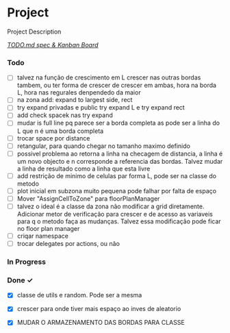 # Project

Project Description

<em>[TODO.md spec & Kanban Board](https://bit.ly/3fCwKfM)</em>

### Todo

- [ ] talvez na função de crescimento em L crescer nas outras bordas tambem, ou ter forma de crescer de crescer em ambas, hora na borda L, hora nas regurales denpendedo da maior  
- [ ] na zona add: expand to largest side, rect  
- [ ] try expand privadas e public try expand L e try expand rect  
- [ ] add check spacek nas try expand  
- [ ] mudar is full line pq parece ser a borda completa as pode ser a linha do L que n é uma borda completa  
- [ ] trocar space por distance  
- [ ] retangular, para quando chegar no tamanho maximo definido  
- [ ] possivel problema ao retorna a linha na checagem de distancia, a linha é um novo objecto e n corresponde a referencia das bordas. Talvez mudar a linha de resultado como a linha que esta livre  
- [ ] add restrição de minimo de celulas par forma L, pode ser na classe do metodo  
- [ ] plot inicial em subzona muito pequena pode falhar por falta de espaço  
- [ ] Mover "AssignCellToZone" para floorPlanManager  
- [ ] talvez o ideal é a classe da zona não modificar a grid diretamente. Adicionar metor de verificação para crescer e de acesso as variaveis para q o metodo faça as mudanças. Talvez essa modificação pode ficar no floor plan manager  
- [ ] criqar namespace  
- [ ] trocar delegates por actions, ou não  

### In Progress


### Done ✓

- [x] classe de utils e random. Pode ser a mesma  
- [x] crescer para onde tiver mais espaço ao inves de aleatorio  
- [x] MUDAR O ARMAZENAMENTO DAS BORDAS PARA CLASSE  

